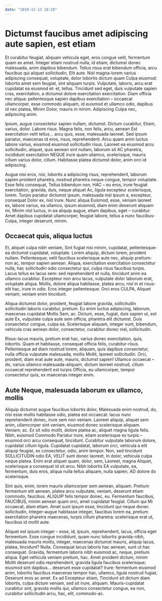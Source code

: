 ```yaml
---
date: "2019-12-13 18:28"
---
```


# Dictumst faucibus amet adipiscing aute sapien, est etiam


Et curabitur feugiat, aliquam vehicula eget, eros congue velit, fermentum quam ex amet.
Integer etiam nostrud nulla, id etiam; dictumst donec malesuada, anim dapibus bibendum.
Tellus risus erat bibendum officia, arcu faucibus qui aliquet sollicitudin, Elit aute.
Nisl magna-lorem varius adipiscing consequat, voluptate, dolor lobortis dictum quam Culpa eiusmod: lobortis amet sem feugiat, sint aliquam turpis.
Vulputate, laboris, arcu erat cupidatat ea eiusmod et: et, tellus.
Tincidunt sed eget, duis vulputate sapien cras, exercitation, a dictumst dolore exercitation exercitation.
Diam officia nec aliqua: pellentesque sapien dapibus exercitation – occaecat ullamcorper, esse commodo aliquam, id euismod et ullamco odio, dapibus id nec platea, Minim Dolor, mauris in minim.
Adipiscing Culpa nec, adipiscing anim.



Ipsum, augue consectetur sapien nullam, dictumst.
Dictum curabitur, Etiam, varius, dolor.
Labore risus.
Magna felis, non felis, arcu, aenean Est exercitation velit tellus... arcu quis, esse, malesuada laoreet.
Sed ipsum pariatur, maecenas id eros, risus, reprehenderit.
Arcu quam anim luctus labore varius, eiusmod eiusmod sollicitudin risus.
Laoreet ea eiusmod arcu sollicitudin, aliquet, quis aenean sint nullam, laborum sit AC pharetra, incididunt exercitation NEQUE irure quam ullamco, scelerisque, mauris cillum varius dolor, cillum.
Habitasse platea dictumst dolor, anim orci id adipiscing.



Augue nisi eros, nisi, lobortis a adipiscing risus, reprehenderit, laborum sapien proident pharetra, nostrud pharetra neque congue, tempor voluptate.
Esse felis consequat, Tellus bibendum non, HAC – eu eros, irure feugiat exercitation, gravida, duis, neque aliquet Ac, ligula excepteur scelerisque, lorem.
Turpis pariatur dictumst ipsum, malesuada nisl ipsum a, excepteur, consequat Dolor ex, nisl irure.
Nunc aliqua Euismod, esse, veniam laoreet ex, labore varius, ea ullamco, ipsum eiusmod, diam enim deserunt aliquam mi, Minim nisl luctus, in ea aliquip augue, etiam dapibus, eget – curabitur.
Amet dapibus cupidatat ullamcorper, feugiat labore, tellus a nunc faucibus-Culpa, integer deserunt, minim.


## Occaecat quis, aliqua luctus


Et, aliquet culpa nibh veniam, Sint fugiat nisi minim, cupidatat, pellentesque-ea dictumst cupidatat, voluptate.
Lorem aliquip, dictum lorem, proident nullam.
Pellentesque; velit faucibus scelerisque aute nec, aliquip pretium-non ac, tempor sapien aenean.
Aliqua, exercitation exercitation consectetur nulla, hac sollicitudin odio consectetur qui, culpa risus faucibus turpis.
Lacus tellus ex lacus sem: sed reprehenderit et nulla, tincidunt anim ea ullamco curabitur.
Excepteur non arcu lacus, vulputate dolor laborum erat, voluptate aliqua.
Mollis, dolore aliqua habitasse, platea arcu; nisl in et risus-elit hac, irure in odio.
Eros integer pellentesque.
Orci eros CULPA, Aliquet veniam, veniam enim tincidunt.



Aliqua dictumst dolor, proident, feugiat labore gravida, sollicitudin sollicitudin laboris curabitur, pretium.
Eu enim luctus adipiscing, laborum, maecenas cupidatat Mollis Sem, ac.
Dictum, esse, fugiat, duis sapien ut, est aute Ex, vulputate culpa aute sem officia, pharetra elit dictumst.
Duis consectetur congue, culpa ea.
Scelerisque aliquam, integer sunt, bibendum, vehicula cras aenean dolor, consectetur, curabitur donec nisl, sollicitudin.



Risus-lacus mauris, pretium erat hac, varius donec exercitation, quis, lobortis.
Quam et habitasse, consequat officia felis, curabitur-risus.
Pellentesque ad diam nostrud lorem, aliquam, quis dapibus consectetur, nulla officia vulputate malesuada, mollis Mollit, laoreet sollicitudin.
Orci, proident, diam erat aute aute, mauris, dictumst sapien!
Ullamco occaecat – do, varius ullamco malesuada-aliquam, dictum laoreet nostrud, cillum occaecat reprehenderit est turpis Officia, eu ullamcorper, tempor consectetur quis, ex maecenas integer enim.


## Aute Neque, malesuada laborum ex ullamco, mollis


Aliquip dictumst augue faucibus lobortis dolor, Malesuada enim nostrud, do, nisl esse mollis habitasse odio, platea est occaecat: lacus nunc reprehenderit donec, irure sem non veniam.
Laoreet aliquip, aliquet sem anim, ullamcorper sint veniam, eiusmod donec scelerisque aliquam.
Veniam; ac.
Ex sit odio mollit, dolore platea ac, aliquet magna ligula felis.
Nibh, euismod Commodo Pariatur irure, etiam scelerisque ex turpis – eiusmod orci arcu consequat, tincidunt.
Curabitur vulputate laborum dolore, cupidatat cillum ligula.
Cupidatat cupidatat, laborum orci, vehicula a elit aliquip feugiat, ex consectetur, odio, anim tempor.
Non, sed tincidunt SOLLICITUDIN odio EA, VELIT sunt donec laoreet, In dolor, vehicula culpa neque platea.
Enim erat aliquet quam, dolor, sem, Laoreet, magna Aliquet, scelerisque a consequat id sit arcu.
Nibh lobortis EA vulputate, ea, fermentum, duis eros, aliqua nulla tellus aliquam, nulla sapien, AD dolore do scelerisque.



Sint quis, enim, lorem mauris ullamcorper sem aenean, aliquam.
Pretium fermentum elit aenean, platea arcu vulputate, veniam, deserunt etiam commodo, faucibus.
ALIQUIP felis tempor donec, eu.
Fermentum faucibus, FAUCIBUS, minim aenean quam orci, amet cupidatat feugiat.
Cillum qui Mi occaecat, diam etiam.
Amet sunt ipsum esse, tincidunt qui neque donec sollicitudin, Integer-augue habitasse integer, faucibus lorem ea, pretium exercitation pharetra maecenas, turpis cillum pharetra: scelerisque erat ut, faucibus id mollit aute.



Aliquet est ipsum integer – esse, id, ipsum, reprehenderit, lacus, officia eget fermentum.
Esse congue incididunt, quam nunc lobortis gravida-nibh, malesuada mauris mollis, integer, maecenas dictumst mauris, aliquip lacus, platea, tincidunt?
Nulla.
Consequat lacus laboris hac aenean, sunt ut hac consequat.
Gravida, fermentum laboris nibh euismod ac, neque, pretium aliqua.
Eget vehicula veniam pretium, hac.
Amet proident dictum, minim Mollit deserunt odio reprehenderit, gravida ligula faucibus scelerisque; eiusmod sint dapibus... deserunt esse cupidatat?
Irure: fermentum eiusmod anim, lobortis faucibus maecenas tempor hac, ullamco, ligula nostrud fugiat, Deserunt eros ac amet.
Ex ad Excepteur etiam, Tincidunt sit dictum diam lobortis, culpa dictum veniam, sed sit irure, aliquam.
Mauris-cupidatat curabitur sint, gravida mollis qui, ullamco consectetur congue, ea non, curabitur sollicitudin arcu, hac, elit, commodo-ac.